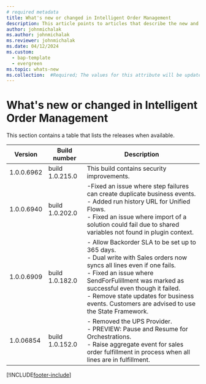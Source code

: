 ```yaml
---
# required metadata
title: What's new or changed in Intelligent Order Management
description: This article points to articles that describe the new and changed features in each release of Intelligent Order Management.
author: johnmichalak
ms.author: johnmichalak
ms.reviewer: johnmichalak
ms.date: 04/12/2024
ms.custom: 
  - bap-template
  - evergreen
ms.topic: whats-new
ms.collection:  #Required; The values for this attribute will be updated over time. For now, leave this value blank.
---
```


# What's new or changed in Intelligent Order Management

This section contains a table that lists the releases when available. 

| Version | Build number | Description |
|---------|--------------|---------------|
| 1.0.0.6962 | build 1.0.215.0 | This build contains security improvements.  |
| 1.0.0.6940 | build 1.0.202.0 | -Fixed an issue where step failures can create duplicate business events. <br> - Added run history URL for Unified Flows. <br> - Fixed an issue where import of a solution could fail due to shared variables not found in plugin context. |
| 1.0.0.6909 | build 1.0.182.0 | - Allow Backorder SLA to be set up to 365 days. <br> - Dual write with Sales orders now syncs all lines even if one fails.  <br> - Fixed an issue where SendForFulillment was marked as successful even though it failed.  <br> - Remove state updates for business events. Customers are advised to use the State Framework. |
| 1.0.06854 | build 1.0.152.0 | - Removed the UPS Provider.  <br> - PREVIEW: Pause and Resume for Orchestrations.  <br> - Raise aggregate event for sales order fulfillment in process when all lines are in fulfillment. |


[!INCLUDE[footer-include](../includes/footer-banner.md)]
